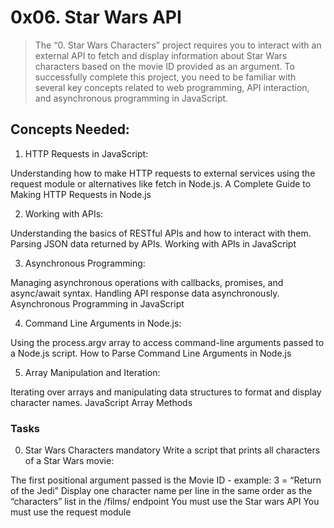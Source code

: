 # 0x06. Star Wars API
> The “0. Star Wars Characters” project requires you to interact with an external API to fetch and display information about Star Wars characters based on the movie ID provided as an argument. To successfully complete this project, you need to be familiar with several key concepts related to web programming, API interaction, and asynchronous programming in JavaScript.

## Concepts Needed:
1. HTTP Requests in JavaScript:

Understanding how to make HTTP requests to external services using the request module or alternatives like fetch in Node.js.
A Complete Guide to Making HTTP Requests in Node.js


2. Working with APIs:

Understanding the basics of RESTful APIs and how to interact with them.
Parsing JSON data returned by APIs.
Working with APIs in JavaScript


3. Asynchronous Programming:

Managing asynchronous operations with callbacks, promises, and async/await syntax.
Handling API response data asynchronously.
Asynchronous Programming in JavaScript


4. Command Line Arguments in Node.js:

Using the process.argv array to access command-line arguments passed to a Node.js script.
How to Parse Command Line Arguments in Node.js


5. Array Manipulation and Iteration:

Iterating over arrays and manipulating data structures to format and display character names.
JavaScript Array Methods 


### Tasks
0. Star Wars Characters
mandatory
Write a script that prints all characters of a Star Wars movie:

The first positional argument passed is the Movie ID - example: 3 = “Return of the Jedi”
Display one character name per line in the same order as the “characters” list in the /films/ endpoint
You must use the Star wars API
You must use the request module
